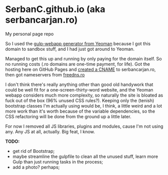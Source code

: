 # SerbanC.github.io (aka serbancarjan.ro)
My personal page repo

So I used the [gulp-webapp generator from Yeoman](https://github.com/yeoman/generator-gulp-webapp) because I got this domain to sandbox stuff, and I had just got around to Yeoman.

Managed to get this up and running by only paying for the domain itself. So no running costs (.ro domains are one-time payment, for life). Got the hosting here on GitHub Pages and [created a CNAME](https://help.github.com/articles/setting-up-a-custom-domain-with-github-pages/) to serbancarjan.ro, then got nameservers from [freedns.ro](http://www.freedns.ro/)

I don't think there's really anything other than good old handywork that could be well fit for a one-screen-thirty-word website, and the Yeoman webapp considers much more complexity, so naturally the site is bloated as fuck out of the box (96% unused CSS rules?). Keeping only the (tenish) bootstrap classes I'm actually using would be, I think, a little weird and a lot more work than it's worth because of the variable dependencies, so the CSS refactoring will be done from the ground up a little later.

For now I removed all JS libraries, plugins and modules, cause I'm not using any. Any JS at all, actually. Big feat, I know.

**TODO:**
* get rid of Bootstrap;
* maybe streamline the gulpfile to clean all the unused stuff, learn more Gulp than just running tasks in the process;
* add a photo? perhaps;
